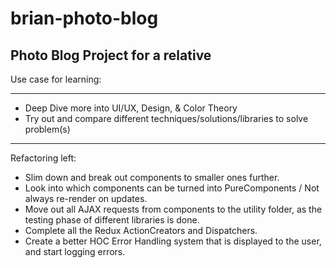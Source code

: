 # brian-photo-blog
## Photo Blog Project for a relative

Use case for learning: 
_____
- Deep Dive more into UI/UX, Design, & Color Theory
- Try out  and compare different techniques/solutions/libraries to solve problem(s)

_________

Refactoring left:
- Slim down and break out components to smaller ones further.
- Look into which components can be turned into PureComponents / Not always re-render on updates.
- Move out all  AJAX requests from components to the utility folder, as the testing phase of different libraries is done.
- Complete all the Redux ActionCreators and Dispatchers.
- Create a better HOC Error Handling system that is displayed to the user, and start logging errors.
